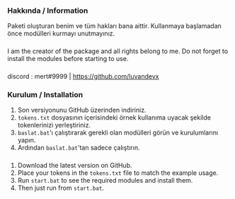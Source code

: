 ### Hakkında / Information
Paketi oluşturan benim ve tüm hakları bana aittir. Kullanmaya başlamadan önce modülleri kurmayı unutmayınız.
###
I am the creator of the package and all rights belong to me. Do not forget to install the modules before starting to use.
###
discord : mert#9999 | https://github.com/luvandevx

### Kurulum / Installation
1) Son versiyonunu GitHub üzerinden indiriniz.
2) `tokens.txt` dosyasının içerisindeki örnek kullanıma uyacak şekilde tokenlerinizi yerleştiriniz.
3) `baslat.bat`'ı çalıştırarak gerekli olan modülleri görün ve kurulumlarını yapın.
4) Ardından `baslat.bat`'tan sadece çalıştırın.
###
1) Download the latest version on GitHub.
2) Place your tokens in the `tokens.txt` file to match the example usage.
3) Run `start.bat` to see the required modules and install them.
4) Then just run from `start.bat`.

